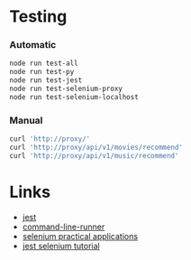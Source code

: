 # Testing

### Automatic

```bash
node run test-all
node run test-py
node run test-jest
node run test-selenium-proxy
node run test-selenium-localhost
```

### Manual

```bash
curl 'http://proxy/'
curl 'http://proxy/api/v1/movies/recommend'
curl 'http://proxy/api/v1/music/recommend'
```

# Links

- [jest](https://jestjs.io/docs/expect)
- [command-line-runner](https://www.selenium.dev/selenium-ide/docs/en/introduction/command-line-runner)
- [selenium practical applications](https://www.softwaretestinghelp.com/assertion-examples-practical-applications/)
- [jest selenium tutorial](https://www.lambdatest.com/support/docs/automation-testing-with-selenium-and-jest/)
